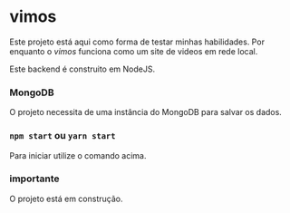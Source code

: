 # vimos

Este projeto está aqui como forma de testar minhas habilidades. Por enquanto o *vimos* funciona como um site de videos em rede local.

Este backend é construito em NodeJS.

### MongoDB

O projeto necessita de uma instância do MongoDB para salvar os dados.

### `npm start` ou `yarn start`

Para iniciar utilize o comando acima.


### importante
O projeto está em construção.
